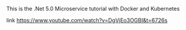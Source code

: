 This is the .Net 5.0 Microservice tutorial with Docker and Kubernetes

link https://www.youtube.com/watch?v=DgVjEo3OGBI&t=6726s